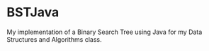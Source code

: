 # BSTJava

My implementation of a Binary Search Tree using Java for my Data Structures and Algorithms class.